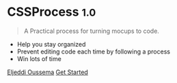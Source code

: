 <!-- _coverpage.md -->

<!-- ![logo](_media/icon.svg) -->

# CSSProcess <small>1.0</small>

> A Practical process for turning mocups to code.

- Help you stay organized
- Prevent editing code each time by following a process
- Win lots of time

[Eljeddi Oussema](https://www.webfletcher.com/EljeddiOussema.html)
[Get Started](#css-process)
